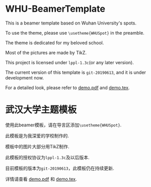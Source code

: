 # WHU-BeamerTemplate
This is a beamer template based on Wuhan University's spots.

To use the theme, please use `\usetheme{WHUSpot}` in the preamble.

The theme is dedicated for my beloved school.

Most of the pictures are made by TikZ.

This project is licensed under `lppl-1.3c`(or any later version).

The current version of this template is `git-20190613`, and it is under development now.

For a detailed look, please refer to [demo.pdf](https://github.com/T0nyX1ang/WHU-BeamerTemplate/blob/master/demo.pdf) and [demo.tex](https://github.com/T0nyX1ang/WHU-BeamerTemplate/blob/master/demo.tex).

# 武汉大学主题模板
使用此beamer模板，请在导言区添加`\usetheme{WHUSpot}`.

此模板是为我深爱的学校制作的.

模板中的图片大部分用TikZ制作.

此模板的授权协议为`lppl-1.3c`及以后版本.

目前模板的版本为`git-20190613`，此模板仍在持续更新.

详情请查看 [demo.pdf](https://github.com/T0nyX1ang/WHU-BeamerTemplate/blob/master/demo.pdf) 和 [demo.tex](https://github.com/T0nyX1ang/WHU-BeamerTemplate/blob/master/demo.tex).